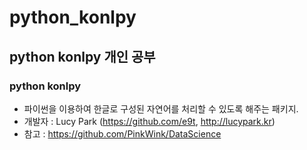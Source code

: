 # python_konlpy

## python konlpy 개인 공부

### python konlpy
- 파이썬을 이용하여 한글로 구성된 자연어를 처리할 수 있도록 해주는 패키지.
- 개발자 : Lucy Park (https://github.com/e9t, http://lucypark.kr)
- 참고 : https://github.com/PinkWink/DataScience 
